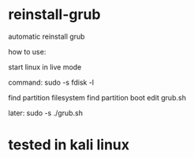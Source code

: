 # reinstall-grub
automatic reinstall grub

how to use:

start linux in live mode

command:
sudo -s
fdisk -l

find partition filesystem
find partition boot
edit grub.sh

later:
sudo -s
./grub.sh

# tested in kali linux
